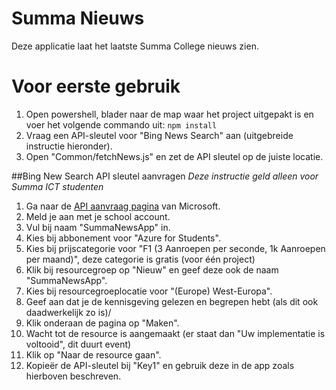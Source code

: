 # Summa Nieuws
Deze applicatie laat het laatste Summa College nieuws zien.

# Voor eerste gebruik
1. Open powershell, blader naar de map waar het project uitgepakt is en voer het volgende commando uit:
```npm install```
2. Vraag een API-sleutel voor "Bing News Search" aan (uitgebreide instructie hieronder).
3. Open "Common/fetchNews.js" en zet de API sleutel op de juiste locatie.

##Bing New Search API sleutel aanvragen
_Deze instructie geld alleen voor Summa ICT studenten_
1. Ga naar de [API aanvraag pagina](https://portal.azure.com/#create/Microsoft.CognitiveServicesBingSearch-v7) van Microsoft.
2. Meld je aan met je school account.
3. Vul bij naam "SummaNewsApp" in.
4. Kies bij abbonement voor "Azure for Students".
5. Kies bij prijscategorie voor "F1 (3 Aanroepen per seconde, 1k Aanroepen per maand)", deze categorie is gratis (voor één project)
6. Klik bij resourcegroep op "Nieuw" en geef deze ook de naam "SummaNewsApp".
7. Kies bij resourcegroeplocatie voor "(Europe) West-Europa".
8. Geef aan dat je de kennisgeving gelezen en begrepen hebt (als dit ook daadwerkelijk zo is)/
9. Klik onderaan de pagina op "Maken".
10. Wacht tot de resource is aangemaakt (er staat dan "Uw implementatie is voltooid", dit duurt event)
11. Klik op "Naar de resource gaan".
12. Kopieër de API-sleutel bij "Key1" en gebruik deze in de app zoals hierboven beschreven.